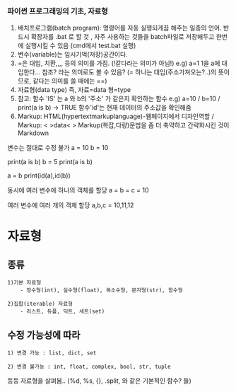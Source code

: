 ### 파이썬 프로그래밍의 기초, 자료형
1. 배치프로그램(batch program): 명령어를 자동 실행되게끔 해주는 일종의 언어.
   반드시 확장자를 .bat 로 할 것 , 자주 사용하는 것들을 batch파일로 저장해두고 한번에 실행시킬 수 있음 (cmd에서 test.bat 실행)
2. 변수(variable)는 임시기억(저장)공간이다.
3. =은 대입, 치환,,,, 등의 의미를 가짐. (!같다라는 의미가 아님!)  e.g) a=1 1을 a에 대입한다... 참조? 라는 의미로도 볼 수 있음? (= 하나는 대입(주소가져오는?..)의 뜻이므로, 같다는 의미를 쓸 때에는 ==)
4. 자료형(data type) 즉, 자료=data 형=type
5. 참고: 함수 'IS' 는 a 와 b의 '주소' 가 같은지 확인하는 함수  e.g) a=10 / b=10 / print(a is b) -> TRUE
        함수'id'는 현재 데이터의 주소값을 확인해줌
6. Markup: HTML(hypertextmarkuplanguage)-웹페이지에서 디자인역할 / Markup: < >data< >   Markup(복잡,다량)문법을 좀 더 축약하고 간략화시킨 것이 Markdown

변수는 절대로 수정 불가
a = 10
b = 10

print(a is b)
b = 5
print(a is b)

a = b
print(id(a),id(b))

동시에 여러 변수에 하나의 객체를 할당
a = b = c = 10

여러 변수에 여러 개의 객체 할당
a,b,c = 10,11,12

# 자료형

## 종류

    1)기본 자료형
        - 정수형(int), 실수형(float), 복소수형, 문자형(str), 함수형
        
    2)집합(iterable) 자료형
        - 리스트, 듀플, 딕트, 세트(set)
        
## 수정 가능성에 따라

    1) 변경 가능 : list, dict, set
    
    2) 변경 불가능 : int, float, complex, bool, str, tuple
    
    
등등 자료형을 살펴봄.. (%d, %s, {}, .split, 와 같은 기본적인 함수? 들)
